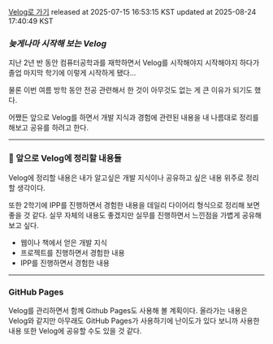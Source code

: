 [Velog로 가기](https://velog.io/@choi-hyk/Velog를-시작하기-앞서)
released at 2025-07-15 16:53:15 KST
updated at 2025-08-24 17:40:49 KST

### *늦게나마 시작해 보는 Velog*

지난 2년 반 동안 컴퓨터공학과를 재학하면서 Velog를 시작해야지 시작해야지 하다가 졸업 마지막 학기에 이렇게 시작하게 됐다...

물론 이번 여름 방학 동안 전공 관련해서 한 것이 아무것도 없는 게 큰 이유가 되기도 했다.

어쨌든 앞으로  Velog를 하면서 개발 지식과 경험에 관련된 내용을 내 나름대로 정리를 해보고 공유를 하려고 한다.
 
---
### 📝 앞으로 Velog에 정리할 내용들

Velog에 정리할 내용은 내가 알고싶은 개발 지식이나 공유하고 싶은 내용 위주로 정리할 생각이다. 

또한 2학기에 IPP를 진행하면서 경험한 내용을 데일리 다이어리 형식으로 정리해 보면 좋을 것 같다. 실무 자체의 내용도 좋겠지만 실무를 진행하면서 느낀점을 가볍게 공유해보고 싶다.

- 웹이나 책에서 얻은 개발 지식
- 프로젝트를 진행하면서 경험한 내용
- IPP를 진행하면서 경험한 내용

---
### GitHub Pages

Velog를 관리하면서 함께 Github Pages도 사용해 볼 계획이다. 올라가는 내용은 Velog와 같지만 아무래도 GitHub Pages가 사용하기에 난이도가 있다 보니까 사용한 내용 또한 Velog에 공유할 수도 있을 것 같다. 